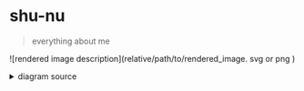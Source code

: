 # shu-nu

> everything about me

![rendered image description](relative/path/to/rendered_image. svg or png )

<details>
<summary>diagram source</summary>

```mermaid
sequenceDiagram
    participant chrome_extension as Chrome Extension
box transparent
participant serverless_functions as #9650;Vercel <br/> #9; <br/>Serverless Function
participant postgres as #9650;Vercel <br/> #9; <br/>Postgres
participant blob as #9650;Vercel <br/> #9; <br/>Blob
end
participant github_actions as GitHub Actions

NOTE OVER chrome_extension: Chrome Extension scrapes <br/> profile data from LinkedIn
chrome_extension ->> serverless_functions: POST /build
serverless_functions ->> postgres: Insert
postgres ->> serverless_functions: Issue ID
serverless_functions ->> github_actions: Trigger Action with issued ID
github_actions ->> postgres: Get data from ID
NOTE OVER github_actions: Action generates LaTeX from the data <br/> & compiles to a PDF
postgres ->> blob: Upload artifact (PDF)
NOTE OVER blob: Stored PDF files will be accessed <br/> from my website, etc.
```
</details>
